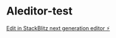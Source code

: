 # AIeditor-test

[Edit in StackBlitz next generation editor ⚡️](https://stackblitz.com/~/github.com/chatwellai/AIeditor-test)